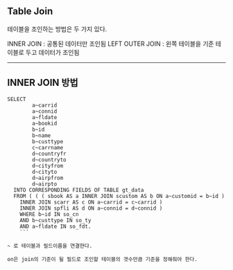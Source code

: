 ## Table Join
테이블을 조인하는 방법은 두 가지 있다.

INNER JOIN : 공통된 데이터만 조인됨
LEFT OUTER JOIN : 왼쪽 테이블을 기준 테이블로 두고 데이터가 조인됨

* * *
## INNER JOIN 방법
```abap
SELECT
        a~carrid
        a~connid
        a~fldate
        a~bookid
        b~id
        b~name
        b~custtype
        c~carrname
        d~countryfr
        d~countryto
        d~cityfrom
        d~cityto
        d~airpfrom
        d~airpto
  INTO CORRESPONDING FIELDS OF TABLE gt_data
  FROM ( ( ( sbook AS a INNER JOIN scustom AS b ON a~customid = b~id )
    INNER JOIN scarr AS c ON a~carrid = c~carrid )
    INNER JOIN spfli AS d ON a~connid = d~connid )
    WHERE b~id IN so_cn
    AND b~custtype IN so_ty
    AND a~fldate IN so_fdt.
    ```

~ 로 테이블과 필드이름을 연결한다.
    
on은 join의 기준이 될 필드로 조인할 테이블의 갯수만큼 기준을 정해줘야 한다.
